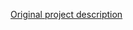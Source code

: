 <!-- Notes BEGIN: You can edit here. Add "## Notes" headline if not already present. -->

[Original project description](https://github.com/Bacchus777/Water_level_meter)

<!-- Notes END: Do not edit below this line -->
